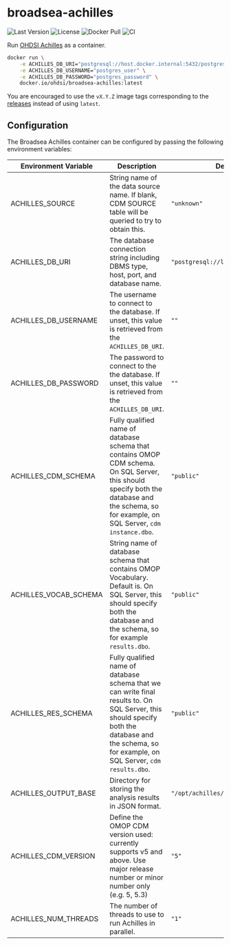 # broadsea-achilles

![Last Version](https://img.shields.io/github/v/release/OHDSI/Broadsea-Achilles)
![License](https://img.shields.io/github/license/OHDSI/Broadsea-Achilles)
![Docker Pull](https://img.shields.io/docker/pulls/ohdsi/broadsea-achilles)
![CI](https://github.com/OHDSI/Broadsea-Achilles/actions/workflows/ci.yaml/badge.svg)

Run [OHDSI Achilles](https://github.com/OHDSI/Achilles) as a container.

```sh
docker run \
    -e ACHILLES_DB_URI="postgresql://host.docker.internal:5432/postgres" \
    -e ACHILLES_DB_USERNAME="postgres_user" \
    -e ACHILLES_DB_PASSWORD="postgres_password" \
    docker.io/ohdsi/broadsea-achilles:latest
```

You are encouraged to use the `vX.Y.Z` image tags corresponding to the [releases](https://github.com/OHDSI/Broadsea-Achilles/releases) instead of using `latest`.

## Configuration

The Broadsea Achilles container can be configured by passing the following environment variables:

| Environment Variable  | Description                                                                                                                                                                                        | Default value                            |
| --------------------- | -------------------------------------------------------------------------------------------------------------------------------------------------------------------------------------------------- | ---------------------------------------- |
| ACHILLES_SOURCE       | String name of the data source name. If blank, CDM SOURCE table will be queried to try to obtain this.                                                                                             | `"unknown"`                              |
| ACHILLES_DB_URI       | The database connection string including DBMS type, host, port, and database name.                                                                                                                 | `"postgresql://localhost:5432/postgres"` |
| ACHILLES_DB_USERNAME  | The username to connect to the database. If unset, this value is retrieved from the `ACHILLES_DB_URI`.                                                                                             | `""`                                     |
| ACHILLES_DB_PASSWORD  | The password to connect to the the database. If unset, this value is retrieved from the `ACHILLES_DB_URI`.                                                                                         | `""`                                     |
| ACHILLES_CDM_SCHEMA   | Fully qualified name of database schema that contains OMOP CDM schema. On SQL Server, this should specify both the database and the schema, so for example, on SQL Server, `cdm instance.dbo`.     | `"public"`                               |
| ACHILLES_VOCAB_SCHEMA | String name of database schema that contains OMOP Vocabulary. Default is. On SQL Server, this should specify both the database and the schema, so for example `results.dbo`.                       | `"public"`                               |
| ACHILLES_RES_SCHEMA   | Fully qualified name of database schema that we can write final results to. On SQL Server, this should specify both the database and the schema, so for example, on SQL Server, `cdm results.dbo`. | `"public"`                               |
| ACHILLES_OUTPUT_BASE  | Directory for storing the analysis results in JSON format.                                                                                                                                         | `"/opt/achilles/workspace"`              |
| ACHILLES_CDM_VERSION  | Define the OMOP CDM version used: currently supports v5 and above. Use major release number or minor number only (e.g. 5, 5.3)                                                                     | `"5"`                                    |
| ACHILLES_NUM_THREADS  | The number of threads to use to run Achilles in parallel.                                                                                                                                          | `"1"`                                    |
